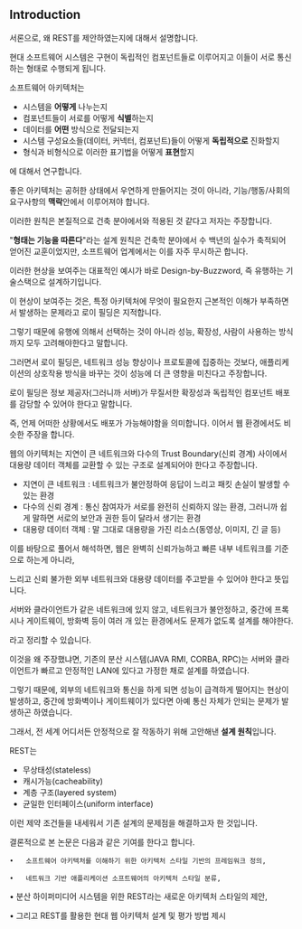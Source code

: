 
## Introduction

서론으로, 왜 REST를 제안하였는지에 대해서 설명합니다.

현대 소프트웨어 시스템은 구현이 독립적인 컴포넌트들로 이루어지고 이들이 서로 통신하는 형태로 수행되게 됩니다.

소프트웨어 아키텍처는 

- 시스템을 **어떻게** 나누는지
- 컴포넌트들이 서로를 어떻게 **식별**하는지
- 데이터를 **어떤** 방식으로 전달되는지
- 시스템 구성요소들(데이터, 커넥터, 컴포넌트)들이 어떻게 **독립적으로** 진화할지
- 형식과 비형식으로 이러한 표기법을 어떻게 **표현**할지

에 대해서 연구합니다.

좋은 아키텍처는 공허한 상태에서 우연하게 만들어지는 것이 아니라, 기능/행동/사회의 요구사항의 **맥락**안에서 이루어져야 합니다.

이러한 원칙은 본질적으로 건축 분야에서와 적용된 것 같다고 저자는 주장합니다.

"**형태는 기능을 따른다**"라는 설계 원칙은 건축학 분야에서 수 백년의 실수가 축적되어 얻어진 교훈이었지만, 소프트웨어 업계에서는 이를 자주 무시하곤 합니다.

이러한 현상을 보여주는 대표적인 예시가 바로 Design-by-Buzzword, 즉 유행하는 기술스택으로 설계하기입니다.

이 현상이 보여주는 것은, 특정 아키텍처에 무엇이 필요한지 근본적인 이해가 부족하면서 발생하는 문제라고 로이 필딩은 지적합니다.

그렇기 때문에 유행에 의해서 선택하는 것이 아니라 성능, 확장성, 사람이 사용하는 방식까지 모두 고려해야한다고 말합니다.

그러면서 로이 필딩은, 네트워크 성능 향상이나 프로토콜에 집중하는 것보다, 애플리케이션의 상호작용 방식을 바꾸는 것이 성능에 더 큰 영향을 미친다고 주장합니다.

로이 필딩은 정보 제공자(그러니까 서버)가 무질서한 확장성과 독립적인 컴포넌트 배포를 감당할 수 있어야 한다고 말합니다.

즉, 언제 어떠한 상황에서도 배포가 가능해야함을 의미합니다. 이어서 웹 환경에서도 비슷한 주장을 합니다.

웹의 아키텍처는 지연이 큰 네트워크와 다수의 Trust Boundary(신뢰 경계) 사이에서 대용량 데이터 객체를 교환할 수 있는 구조로 설계되어야 한다고 주장합니다.

- 지연이 큰 네트워크 : 네트워크가 불안정하여 응답이 느리고 패킷 손실이 발생할 수 있는 환경
- 다수의 신뢰 경계 : 통신 참여자가 서로를 완전히 신뢰하지 않는 환경, 그러니까 쉽게 말하면 서로의 보안과 권한 등이 달라서 생기는 환경
- 대용량 데이터 객체 : 말 그대로 대용량을 가진 리소스(동영상, 이미지, 긴 글 등)

이를 바탕으로 풀어서 해석하면, 웹은 완벽히 신뢰가능하고 빠른 내부 네트워크를 기준으로 하는게 아니라, 

느리고 신뢰 불가한 외부 네트워크와 대용량 데이터를 주고받을 수 있어야 한다고 뜻입니다.

  서버와 클라이언트가 같은 네트워크에 있지 않고,
  네트워크가 불안정하고,
  중간에 프록시나 게이트웨이, 방화벽 등이 여러 개 있는 환경에서도
  문제가 없도록 설계를 해야한다.

라고 정리할 수 있습니다.

이것을 왜 주장했냐면, 기존의 분산 시스템(JAVA RMI, CORBA, RPC)는 서버와 클라이언트가 빠르고 안정적인 LAN에 있다고 가정한 채로 설계를 하였습니다.

그렇기 때문에, 외부의 네트워크와 통신을 하게 되면 성능이 급격하게 떨어지는 현상이 발생하고, 중간에 방화벽이나 게이트웨이가 있다면 아예 통신 자체가 안되는 문제가 발생하곤 하였습니다.

그래서, 전 세계 어디서든 안정적으로 잘 작동하기 위해 고안해낸 **설계 원칙**입니다.

REST는

  - 무상태성(stateless)
  - 캐시가능(cacheability)
  - 계층 구조(layered system)
  - 균일한 인터페이스(uniform interface)

이런 제약 조건들을 내세워서 기존 설계의 문제점을 해결하고자 한 것입니다.


결론적으로 본 논문은 다음과 같은 기여를 한다고 합니다.

	•	소프트웨어 아키텍처를 이해하기 위한 아키텍처 스타일 기반의 프레임워크 정의,
  
	•	네트워크 기반 애플리케이션 소프트웨어의 아키텍처 스타일 분류,
	
  •	분산 하이퍼미디어 시스템을 위한 REST라는 새로운 아키텍처 스타일의 제안,
	
  •	그리고 REST를 활용한 현대 웹 아키텍처 설계 및 평가 방법 제시
